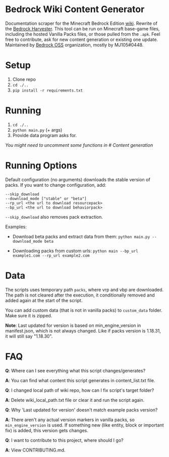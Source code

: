 # Bedrock Wiki Content Generator

Documentation scraper for the Minecraft Bedrock Edition [wiki](https://wiki.bedrock.dev/).
Rewrite of the [Bedrock Harvester](https://github.com/Bedrock-OSS/bedrock-harvester).
This tool can be run on Minecraft base-game files, including the hosted Vanilla Packs files, or those pulled from the `.apk`.
Feel free to contribute, ask for new content generation or existing one update.
Maintained by [Bedrock OSS](https://discord.gg/XjV87YN) organization, mostly by MJ105#0448.

# Setup

1. Clone repo
2. `cd ./..`
3. `pip install -r requirements.txt`

# Running

1. `cd ./..`
2. `python main.py` (+ args)
3. Provide data program asks for.

*You might need to uncomment some functions in # Content generation*

# Running Options

Default configuration (no arguments) downloads the stable version of packs.
If you want to change configuration, add:

```
--skip_download
--download_mode ["stable" or "beta"]
--rp_url <the url to download resourcepack>
--bp_url <the url to download behaviorpack>
```

`--skip_download` also removes pack extraction.

Examples:
- Download beta packs and extract data from them:
    `python main.py --download_mode beta`

- Downloading packs from custom urls:
    `python main --bp_url example1.com --rp_url example2.com`

# Data

The scripts uses temporary path `packs`, where vrp and vbp are downloaded. The path is not cleared after the execution, it conditionally removed and added again at the start of the script.

You can add custom data (that is not in vanilla packs) to `custom_data` folder. Make sure it is zipped.

**Note**:
Last updated for version is based on min_engine_version in manifest.json, which is not always changed. Like if packs version is 1.18.31, it will still say "1.18.30".

# FAQ

**Q**: Where can I see everything what this script changes/generates?

**A**: You can find what content this script generates in content_list.txt file.

**Q**: I changed local path of wiki repo, how can I fix script's target folder?

**A**: Delete wiki_local_path.txt file or clear it and run the script again.

**Q**: Why 'Last updated for version' doesn't match example packs version?

**A**: There aren't any actual version markers in vanilla packs, so `min_engine_version` is used. If something new (like entity, block or important fix) is added, this version gets changes.

**Q**: I want to contribute to this project, where should I go?

**A**: View CONTRIBUTING.md.
